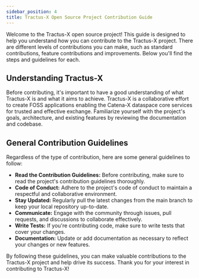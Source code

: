 ```yaml
---
sidebar_position: 4
title: Tractus-X Open Source Project Contribution Guide
---
```


Welcome to the Tractus-X open source project! This guide is designed to help you understand how you can contribute to the Tractus-X project. There are different levels of contributions you can make, such as standard contributions, feature contributions and improvements.
Below you'll find the steps and guidelines for each.

## Understanding Tractus-X

Before contributing, it's important to have a good understanding of what Tractus-X is and what it aims to achieve. Tractus-X is a collaborative effort to create FOSS applications enabling the Catena-X dataspace core services for trusted and effective exchange. Familiarize yourself with the project's goals, architecture, and existing features by reviewing the documentation and codebase.

## General Contribution Guidelines

Regardless of the type of contribution, here are some general guidelines to follow:

- **Read the Contribution Guidelines:** Before contributing, make sure to read the project's contribution guidelines thoroughly.
- **Code of Conduct:** Adhere to the project's code of conduct to maintain a respectful and collaborative environment.
- **Stay Updated:** Regularly pull the latest changes from the main branch to keep your local repository up-to-date.
- **Communicate:** Engage with the community through issues, pull requests, and discussions to collaborate effectively.
- **Write Tests:** If you're contributing code, make sure to write tests that cover your changes.
- **Documentation:** Update or add documentation as necessary to reflect your changes or new features.

By following these guidelines, you can make valuable contributions to the Tractus-X project and help drive its success. Thank you for your interest in contributing to Tractus-X!
